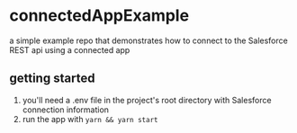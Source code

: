 # connectedAppExample
a simple example repo that demonstrates how to connect to the Salesforce REST api using a connected app

## getting started
1. you'll need a .env file in the project's root directory with Salesforce connection information
2. run the app with `yarn && yarn start` 
